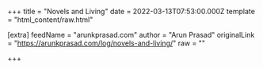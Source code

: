 
+++
title = "Novels and Living"
date = 2022-03-13T07:53:00.000Z
template = "html_content/raw.html"

[extra]
feedName = "arunkprasad.com"
author = "Arun Prasad"
originalLink = "https://arunkprasad.com/log/novels-and-living/"
raw = ""

+++


